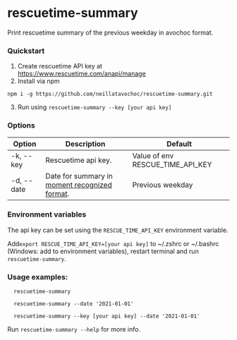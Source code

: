 # rescuetime-summary

Print rescuetime summary of the previous weekday in avochoc format.

### Quickstart

1. Create rescuetime API key at https://www.rescuetime.com/anapi/manage
2. Install via npm  
```
npm i -g https://github.com/neillatavochoc/rescuetime-summary.git
```
3. Run using `rescuetime-summary --key [your api key]`

### Options

| Option    | Description                                                                                  | Default                           |
|--         |--                                                                                            | --                                |
|-k, --key  | Rescuetime api key.                                                                          | Value of env RESCUE_TIME_API_KEY  |
|-d, --date | Date for summary in [moment recognized format](https://momentjs.com/docs/#/parsing/string/). | Previous weekday                  |

### Environment variables
The api key can be set using the `RESCUE_TIME_API_KEY` environment variable.


Add`export RESCUE_TIME_API_KEY=[your api key]` to ~/.zshrc or ~/.bashrc (Windows: add to environment variables), restart terminal and run `rescuetime-summary`.



### Usage examples: 
```
  rescuetime-summary
```

```
  rescuetime-summary --date '2021-01-01'
```

```
  rescuetime-summary --key [your api key] --date '2021-01-01'
```

Run `rescuetime-summary --help` for more info.
